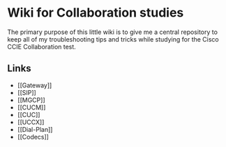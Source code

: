 # Wiki for Collaboration studies

The primary purpose of this little wiki is to give me a central repository to keep all of my troubleshooting tips and tricks while studying for the Cisco CCIE Collaboration test.

## Links
* [[Gateway]]
* [[SIP]]
* [[MGCP]]
* [[CUCM]]
* [[CUC]]
* [[UCCX]]
* [[Dial-Plan]]
* [[Codecs]]